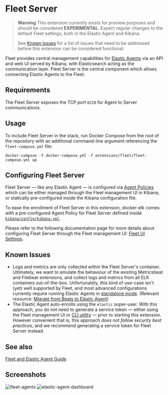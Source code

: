 # Fleet Server

> **Warning**
> This extension currently exists for preview purposes and should be considered **EXPERIMENTAL**. Expect regular changes
> to the default Fleet settings, both in the Elastic Agent and Kibana.
>
> See [Known Issues](#known-issues) for a list of issues that need to be addressed before this extension can be
> considered functional.

Fleet provides central management capabilities for [Elastic Agents][fleet-doc] via an API and web UI served by Kibana,
with Elasticsearch acting as the communication layer.
Fleet Server is the central component which allows connecting Elastic Agents to the Fleet.

## Requirements

The Fleet Server exposes the TCP port `8220` for Agent to Server communications.

## Usage

To include Fleet Server in the stack, run Docker Compose from the root of the repository with an additional command-line
argument referencing the `fleet-compose.yml` file:

```console
docker-compose -f docker-compose.yml -f extensions/fleet/fleet-compose.yml up
```

## Configuring Fleet Server

Fleet Server — like any Elastic Agent — is configured via [Agent Policies][fleet-pol] which can be either managed
through the Fleet management UI in Kibana, or statically pre-configured inside the Kibana configuration file.

To ease the enrollment of Fleet Server in this extension, docker-elk comes with a pre-configured Agent Policy for Fleet
Server defined inside [`kibana/config/kibana.yml`][config-kbn].

Please refer to the following documentation page for more details about configuring Fleet Server through the Fleet
management UI: [Fleet UI Settings][fleet-cfg].

## Known Issues

- Logs and metrics are only collected within the Fleet Server's container. Ultimately, we want to emulate the behaviour
  of the existing Metricsbeat and Filebeat extensions, and collect logs and metrics from all ELK containers
  out-of-the-box. Unfortunately, this kind of use-case isn't (yet) well supported by Fleet, and most advanced
  configurations currently require running Elastic Agents in [standalone mode][fleet-standalone].
  (Relevant resource: [Migrate from Beats to Elastic Agent][fleet-beats])
- The Elastic Agent auto-enrolls using the `elastic` super-user. With this approach, you do not need to generate a
  service token — either using the Fleet management UI or [CLI utility][es-svc-token] — prior to starting this
  extension. However convenient that is, this approach _does not follow security best practices_, and we recommend
  generating a service token for Fleet Server instead.

## See also

[Fleet and Elastic Agent Guide][fleet-doc]

## Screenshots

![fleet-agents](https://user-images.githubusercontent.com/3299086/202701399-27518fe4-17b7-49d1-aefb-868dffeaa68a.png
"Fleet Agents")
![elastic-agent-dashboard](https://user-images.githubusercontent.com/3299086/202701404-958f8d80-a7a0-4044-bbf9-bf73f3bdd17a.png
"Elastic Agent Dashboard")

[fleet-doc]: https://www.elastic.co/guide/en/fleet/current/fleet-overview.html
[fleet-pol]: https://www.elastic.co/guide/en/fleet/current/agent-policy.html
[fleet-cfg]: https://www.elastic.co/guide/en/fleet/current/fleet-settings.html

[config-kbn]: ../../kibana/config/kibana.yml

[fleet-standalone]: https://www.elastic.co/guide/en/fleet/current/elastic-agent-configuration.html
[fleet-beats]: https://www.elastic.co/guide/en/fleet/current/migrate-beats-to-agent.html
[es-svc-token]: https://www.elastic.co/guide/en/elasticsearch/reference/current/service-tokens-command.html
